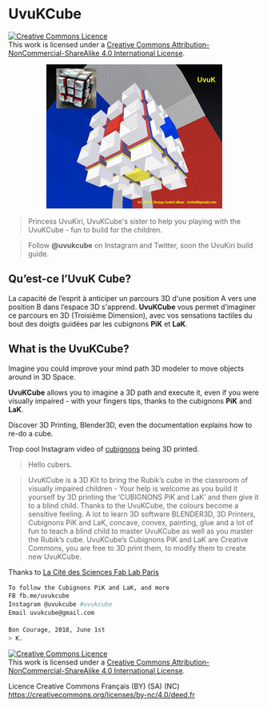 # UvuKCube

<a rel="license" href="http://creativecommons.org/licenses/by-nc-sa/4.0/"><img alt="Creative Commons Licence" style="border-width:0" src="https://i.creativecommons.org/l/by-nc-sa/4.0/88x31.png" /></a><br />This work is licensed under a <a rel="license" href="http://creativecommons.org/licenses/by-nc-sa/4.0/">Creative Commons Attribution-NonCommercial-ShareAlike 4.0 International License</a>.

<p align="center" >
  <img src="uvuk-03.jpg" title="UvuKCube" float=left>
</p>

> Princess UvuKiri, UvuKCube's sister to help you playing with the UvuKCube - fun to build for the children.

> Follow **@uvukcube** on Instagram and Twitter, soon the UvuKiri build guide.

## Qu’est-ce l’UvuK Cube?

La capacité de l’esprit à anticiper un parcours 3D d'une position A vers une position B dans l’espace 3D s'apprend.
**UvuKCube** vous permet d’imaginer ce parcours en 3D (Troisième Dimension), avec vos sensations tactiles du bout des doigts guidées par les cubignons **PiK** et **LaK**.


## What is the UvuKCube?

Imagine you could improve your mind path 3D modeler to move objects around in 3D Space.

**UvuKCube** allows you to imagine a 3D path and execute it, even if you were visually impaired - with your fingers tips, thanks to the cubignons **PiK** and **LaK**.

Discover 3D Printing, Blender3D, even the documentation explains how to re-do a cube.

Trop cool Instagram video of [cubignons](https://instagram.com/p/BknzR3xnqnM/) being 3D printed. 

> Hello cubers.

> UvuKCube is a 3D Kit to bring the Rubik’s cube in the classroom of visually impaired children - Your help is welcome as you build it yourself by 3D printing the ‘CUBIGNONS PiK and LaK’ and then give it to a blind child. Thanks to the UvuKCube, the colours become a sensitive feeling.
A lot to learn 3D software BLENDER3D, 3D Printers, Cubignons PiK and LaK, concave, convex, painting, glue and a lot of fun to teach a blind child to master UvuKCube as well as you master the Rubik’s cube.
UvuKCube’s Cubignons PiK and LaK are Creative Commons, you are free to 3D print them, to modify them to create new UvuKCube.

Thanks to [La Cité des Sciences Fab Lab Paris](http://carrefour-numerique.cite-sciences.fr/fablab/wiki/doku.php?id=projets:uvuk_cube)

``` bash
To follow the Cubignons PiK and LaK, and more
FB fb.me/uvukcube
Instagram @uvukcube #uvukcube
Email uvukcube@gmail.com

Bon Courage, 2018, June 1st
> K.
```



<a rel="license" href="http://creativecommons.org/licenses/by-nc-sa/4.0/"><img alt="Creative Commons Licence" style="border-width:0" src="https://i.creativecommons.org/l/by-nc-sa/4.0/88x31.png" /></a><br />This work is licensed under a <a rel="license" href="http://creativecommons.org/licenses/by-nc-sa/4.0/">Creative Commons Attribution-NonCommercial-ShareAlike 4.0 International License</a>.

Licence Creative Commons Français (BY) (SA) (NC) https://creativecommons.org/licenses/by-nc/4.0/deed.fr
